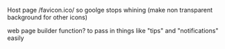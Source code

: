 Host page /favicon.ico/ so goolge stops whining (make non transparent background for other icons)

web page builder function? to pass in things like "tips" and "notifications" easily